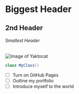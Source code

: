 # Biggest Header
## 2nd Header
###### Smallest Header

![Image of Yaktocat](https://octodex.github.com/image/yaktocat.png)


``` Java
class MyClass()
```

- [ ] Turn on GitHub Pages
- [ ] Outline my portfolio
- [ ] Introduce myself to the world
